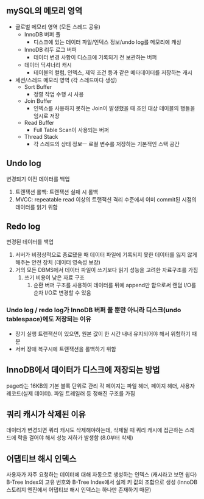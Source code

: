 

## mySQL의 메모리 영역
- 글로벌 메모리 영역 (모든 스레드 공유)
	- InnoDB 버퍼 풀
		- 디스크에 있는 데이터 파일/인덱스 정보/undo log를 메모리에 캐싱
	- InnoDB 리두 로그 버퍼
		- 데이터 변경 사항이 디스크에 기록되기 전 보관하는 버퍼
	- 데이터 딕셔너리 캐시
		- 테이블의 컬럼, 인덱스, 제약 조건 등과 같은 메타데이터를 저장하는 캐시
- 세션/스레드 메모리 영역 (각 스레드마다 생성)
	- Sort Buffer
		- 정렬 작업 수행 시 사용
	- Join Buffer
		- 인덱스를 사용하지 못하는 Join이 발생했을 때 조인 대상 테이블의 행들을 임시로 저장
	- Read Buffer
		- Full Table Scan이 사용되는 버퍼
	- Thread Stack
		- 각 스레드의 상태 정보ㅡ 로컬 변수를 저장하는 기본적인 스택 공간
## Undo log
변경되기 이전 데이터를 백업
1. 트랜잭션 롤백: 트랜잭션 실패 시 롤백
2. MVCC: repeatable read 이상의 트랜잭션 격리 수준에서 이미 commit된 시점의 데이터를 읽기 위함
## Redo log
변경된 데이터를 백업
1. 서버가 비정상적으로 종료됐을 때 데이터 파일에 기록되지 못한 데이터를 잃지 않게 해주는 안전 장치 (데이터 영속성 보장)
2. 거의 모든 DBMS에서 데이터 파일이 쓰기보다 읽기 성능을 고려한 자료구조를 가짐
	1. 쓰기 비용이 낮은 자료 구조
		1. 순환 버퍼 구조를 사용하여 데이터를 뒤에 append만 함으로써 랜덤 I/O를 순차 I/O로 변경할 수 있음
### Undo log / redo log가 InnoDB 버퍼 풀 뿐만 아니라 디스크(undo tablespace)에도 저장되는 이유
- 장기 실행 트랜잭션이 있으면, 원본 값이 한 시간 내내 유지되어야 해서 위험하기 때문
- 서버 장애 복구시에 트랜잭션을 롤백하기 위함
## InnoDB에서 데이터가 디스크에 저장되는 방법
page라는 16KB의 기본 블록 단위로 관리
각 페이지는 파일 헤더, 페이지 헤더, 사용자 레코드(실제 데이터). 파일 트레일러 등 정해진 구조를 가짐

## 쿼리 캐시가 삭제된 이유
데이터가 변경되면 쿼리 캐시도 삭제해야하는데, 삭제될 때 쿼리 캐시에 접근하는 스레드에 락을 걸어야 해서 성능 저하가 발생함 (8.0부터 삭제)
## 어댑티브 해시 인덱스
사용자가 자주 요청하는 데이터에 대해 자동으로 생성하는 인덱스 (캐시라고 보면 쉽다)
B-Tree Index의 고유 번호와 B-Tree Index에서 실제 키 값의 조합으로 생성 (InnoDB 스토리지 엔진에서 어댑티브 해시 인덱스는 하나만 존재하기 때문)